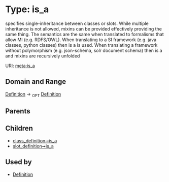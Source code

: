 
# Type: is_a


specifies single-inheritance between classes or slots. While multiple inheritance is not allowed, mixins can be provided effectively providing the same thing. The semantics are the same when translated to formalisms that allow MI (e.g. RDFS/OWL). When translating to a SI framework (e.g. java classes, python classes) then is a is used. When translating a framework without polymorphism (e.g. json-schema, solr document schema) then is a and mixins are recursively unfolded

URI: [meta:is_a](https://w3id.org/biolink/biolinkml/meta/is_a)


## Domain and Range

[Definition](Definition.md) ->  <sub>OPT</sub> [Definition](Definition.md)

## Parents


## Children

 *  [class_definition➞is_a](class_definition_is_a.md)
 *  [slot_definition➞is_a](slot_definition_is_a.md)

## Used by

 * [Definition](Definition.md)
